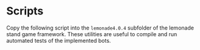 # Scripts

Copy the following script into the `lemonade4.0.4` subfolder of the
lemonade stand game framework. These utilities are useful to compile
and run automated tests of the implemented bots.
